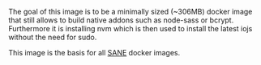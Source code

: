 The goal of this image is to be a minimally sized (~306MB) docker image that still allows to build native addons such as node-sass or bcrypt. Furthermore it is installing nvm which is then used to install the latest iojs without the need for sudo.

This image is the basis for all [SANE](http://sanestack.com/) docker images.
